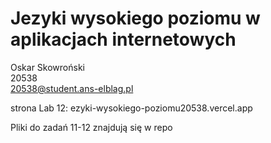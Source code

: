# Jezyki wysokiego poziomu w aplikacjach internetowych

Oskar Skowroński <br />
20538 <br />
20538@student.ans-elblag.pl <br />

strona Lab 12: ezyki-wysokiego-poziomu20538.vercel.app

Pliki do zadań 11-12 znajdują się w repo


